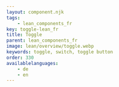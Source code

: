 ```yaml
---
layout: component.njk
tags: 
    - lean_components_fr
key: toggle-lean_fr
title: Toggle
parent: lean_components_fr
image: lean/overview/toggle.webp
keywords: toggle, switch, toggle button
order: 330
availablelanguages: 
    - de
    - en
---
```


